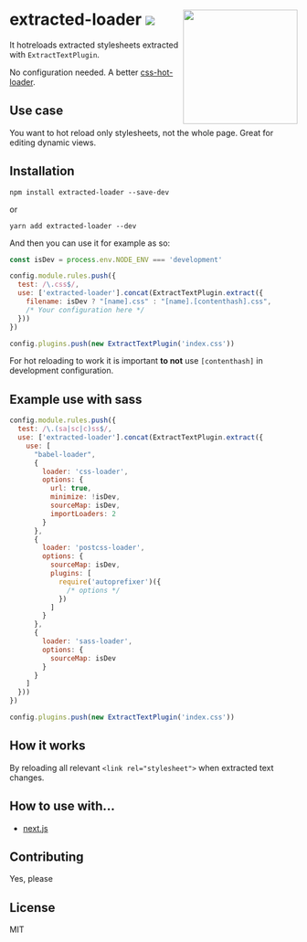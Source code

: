 # extracted-loader [![][npm-image]][npm-url] <img align="right" width="200" src="https://i.imgur.com/hBxPotS.png">

[npm-image]: http://img.shields.io/npm/v/extracted-loader.svg?style=flat-square
[npm-url]: http://npmjs.org/package/extracted-loader

It hotreloads extracted stylesheets extracted with `ExtractTextPlugin`.

No configuration needed. A better [css-hot-loader](https://github.com/shepherdwind/css-hot-loader).

## Use case

You want to hot reload only stylesheets, not the whole page. Great for editing dynamic views.

## Installation

```
npm install extracted-loader --save-dev
```

or

```
yarn add extracted-loader --dev 
```

And then you can use it for example as so:

```js
const isDev = process.env.NODE_ENV === 'development'

config.module.rules.push({
  test: /\.css$/,
  use: ['extracted-loader'].concat(ExtractTextPlugin.extract({
    filename: isDev ? "[name].css" : "[name].[contenthash].css",
    /* Your configuration here */
  }))
})

config.plugins.push(new ExtractTextPlugin('index.css'))
```

For hot reloading to work it is important **to not** use `[contenthash]` in development configuration.

## Example use with sass

```js
config.module.rules.push({
  test: /\.(sa|sc|c)ss$/,
  use: ['extracted-loader'].concat(ExtractTextPlugin.extract({
    use: [
      "babel-loader",
      {
        loader: 'css-loader',
        options: {
          url: true,
          minimize: !isDev,
          sourceMap: isDev,
          importLoaders: 2
        }
      },
      {
        loader: 'postcss-loader',
        options: {
          sourceMap: isDev,
          plugins: [
            require('autoprefixer')({
              /* options */
            })
          ]
        }
      },
      {
        loader: 'sass-loader',
        options: {
          sourceMap: isDev
        }
      }
    ]
  }))
})

config.plugins.push(new ExtractTextPlugin('index.css'))
```

## How it works

By reloading all relevant `<link rel="stylesheet">` when extracted text changes.

## How to use with...

- [next.js](https://github.com/sheerun/extracted-loader/tree/master/examples/with-next)

## Contributing

Yes, please

## License

MIT
